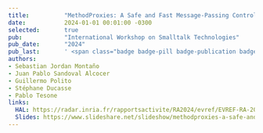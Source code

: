 ```yaml
---
title:          "MethodProxies: A Safe and Fast Message-Passing Control Library"
date:           2024-01-01 00:01:00 -0300
selected:       true
pub:            "International Workshop on Smalltalk Technologies"
pub_date:       "2024"
pub_last:       ' <span class="badge badge-pill badge-publication badge-primary">IWST</span> <span class="badge badge-pill badge-publication badge-info">Workshop Paper</span>'
authors:
- Sebastian Jordan Montaño
- Juan Pablo Sandoval Alcocer
- Guillermo Polito
- Stéphane Ducasse
- Pablo Tesone
links:
  HAL: https://radar.inria.fr/rapportsactivite/RA2024/evref/EVREF-RA-2024.pdf
  Slides: https://www.slideshare.net/slideshow/methodproxies-a-safe-and-fast-message-passing-control-library/272268962
---
```

